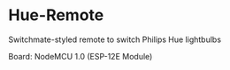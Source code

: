 # Hue-Remote
Switchmate-styled remote to switch Philips Hue lightbulbs

Board: NodeMCU 1.0 (ESP-12E Module)
